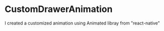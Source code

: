 # CustomDrawerAnimation

I created a customized animation using Animated libray from "react-native"

